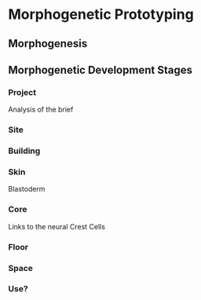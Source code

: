 # Morphogenetic Prototyping


## Morphogenesis


## Morphogenetic Development Stages

### Project
Analysis of the brief


### Site


### Building


### Skin
Blastoderm


### Core
Links to the neural Crest Cells


### Floor


### Space


### Use?

